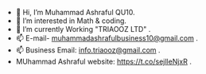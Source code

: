 - 👋 Hi, I’m Muhammad Ashraful QU10.
- 👀 I’m interested in Math & coding.
- 🌱 I’m currently Working "TRIAOOZ LTD" .
- 📫 E-mail- muhammadashrafulbusiness10@gmail.com .
- 📫 Business Email: info.triaooz@gmail.com .
- MUhammad Ashraful website: https://t.co/sejlleNjxR .

<!---
ASHRAFUL-QU10/ASHRAFUL-QU10 is a ✨ special ✨ repository because its `README.md` (this file) appears on your GitHub profile.
You can click the Preview link to take a look at your changes.
--->
